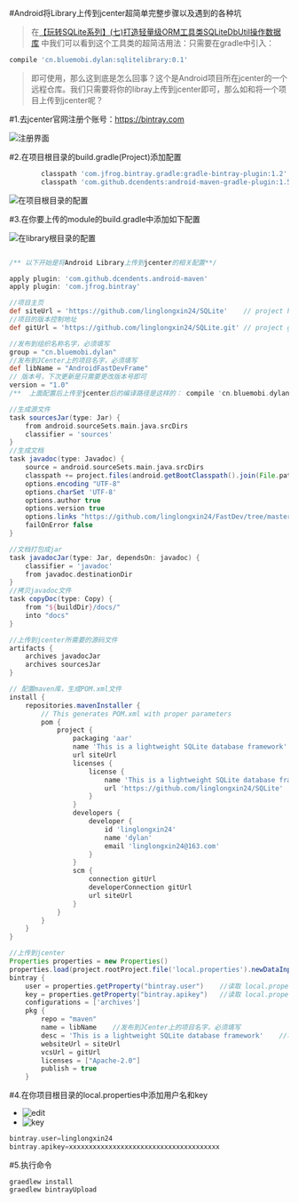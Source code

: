 #Android将Library上传到jcenter超简单完整步骤以及遇到的各种坑

>在[【玩转SQLite系列】(七)打造轻量级ORM工具类SQLiteDbUtil操作数据库](http://blog.csdn.net/linglongxin24/article/details/53385868)
中我们可以看到这个工具类的超简洁用法：只需要在gradle中引入：

```gradle
compile 'cn.bluemobi.dylan:sqlitelibrary:0.1'
```
>即可使用，那么这到底是怎么回事？这个是Android项目所在jcenter的一个远程仓库。我们只需要将你的libray上传到jcenter即可，那么如和将一个项目上传到jcenter呢？

#1.去jcenter官网注册个账号：https://bintray.com

![注册界面](https://github.com/linglongxin24/SQLite/blob/master/screenshorts/jcenter_sign_up.png?raw=true)

#2.在项目根目录的build.gradle(Project)添加配置

```gradle
        classpath 'com.jfrog.bintray.gradle:gradle-bintray-plugin:1.2'
        classpath 'com.github.dcendents:android-maven-gradle-plugin:1.5'
```

![在项目根目录的配置](https://github.com/linglongxin24/SQLite/blob/master/screenshorts/jcenter_project_build.gradle.png?raw=true)

#3.在你要上传的module的build.gradle中添加如下配置


![在library根目录的配置](https://github.com/linglongxin24/SQLite/blob/master/screenshorts/jcenter_config_modle_build_gradle.png?raw=true)


```gradle

/** 以下开始是将Android Library上传到jcenter的相关配置**/

apply plugin: 'com.github.dcendents.android-maven'
apply plugin: 'com.jfrog.bintray'

//项目主页
def siteUrl = 'https://github.com/linglongxin24/SQLite'    // project homepage
//项目的版本控制地址
def gitUrl = 'https://github.com/linglongxin24/SQLite.git' // project git

//发布到组织名称名字，必须填写
group = "cn.bluemobi.dylan"
//发布到JCenter上的项目名字，必须填写
def libName = "AndroidFastDevFrame"
// 版本号，下次更新是只需要更改版本号即可
version = "1.0"
/**  上面配置后上传至jcenter后的编译路径是这样的： compile 'cn.bluemobi.dylan:sqlitelibrary:1.0'  **/

//生成源文件
task sourcesJar(type: Jar) {
    from android.sourceSets.main.java.srcDirs
    classifier = 'sources'
}
//生成文档
task javadoc(type: Javadoc) {
    source = android.sourceSets.main.java.srcDirs
    classpath += project.files(android.getBootClasspath().join(File.pathSeparator))
    options.encoding "UTF-8"
    options.charSet 'UTF-8'
    options.author true
    options.version true
    options.links "https://github.com/linglongxin24/FastDev/tree/master/mylibrary/docs/javadoc"
    failOnError false
}

//文档打包成jar
task javadocJar(type: Jar, dependsOn: javadoc) {
    classifier = 'javadoc'
    from javadoc.destinationDir
}
//拷贝javadoc文件
task copyDoc(type: Copy) {
    from "${buildDir}/docs/"
    into "docs"
}

//上传到jcenter所需要的源码文件
artifacts {
    archives javadocJar
    archives sourcesJar
}

// 配置maven库，生成POM.xml文件
install {
    repositories.mavenInstaller {
        // This generates POM.xml with proper parameters
        pom {
            project {
                packaging 'aar'
                name 'This is a lightweight SQLite database framework'
                url siteUrl
                licenses {
                    license {
                        name 'This is a lightweight SQLite database framework'
                        url 'https://github.com/linglongxin24/SQLite'
                    }
                }
                developers {
                    developer {
                        id 'linglongxin24'
                        name 'dylan'
                        email 'linglongxin24@163.com'
                    }
                }
                scm {
                    connection gitUrl
                    developerConnection gitUrl
                    url siteUrl
                }
            }
        }
    }
}

//上传到jcenter
Properties properties = new Properties()
properties.load(project.rootProject.file('local.properties').newDataInputStream())
bintray {
    user = properties.getProperty("bintray.user")    //读取 local.properties 文件里面的 bintray.user
    key = properties.getProperty("bintray.apikey")   //读取 local.properties 文件里面的 bintray.apikey
    configurations = ['archives']
    pkg {
        repo = "maven"
        name = libName    //发布到JCenter上的项目名字，必须填写
        desc = 'This is a lightweight SQLite database framework'    //项目描述
        websiteUrl = siteUrl
        vcsUrl = gitUrl
        licenses = ["Apache-2.0"]
        publish = true
    }

```

#4.在你项目根目录的local.properties中添加用户名和key
 * ![edit](https://github.com/linglongxin24/SQLite/blob/master/screenshorts/jcenter_edit_profile.png?raw=true)
 * ![key](https://github.com/linglongxin24/SQLite/blob/master/screenshorts/jcenter_get_api_key.png?raw=true)

 ```gradle
 bintray.user=linglongxin24
 bintray.apikey=xxxxxxxxxxxxxxxxxxxxxxxxxxxxxxxxxxxxxx
 ```

#5.执行命令

```
graedlew install
graedlew bintrayUpload
```



